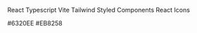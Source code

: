 <!-- Packages -->

React
Typescript
Vite
Tailwind
Styled Components
React Icons

<!-- Colors used: -->

<!-- #242424 : Background -->
<!-- #1b1919 : SideBar -->
<!-- #e5e7eb : Font-->
#6320EE
#EB8258
